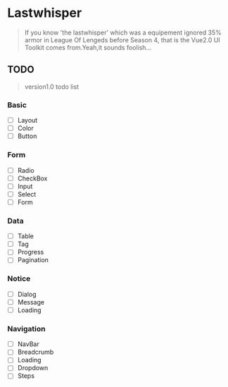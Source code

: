 # Lastwhisper
> If you know 'the lastwhisper' which was a equipement ignored 35% armor in League Of Lengeds before Season 4, that is the Vue2.0 UI Toolkit comes from.Yeah,it sounds foolish...
## TODO
> version1.0 todo list
### Basic
* [ ] Layout
* [ ] Color
* [ ] Button
### Form
* [ ] Radio
* [ ] CheckBox
* [ ] Input
* [ ] Select
* [ ] Form
### Data
* [ ] Table
* [ ] Tag
* [ ] Progress
* [ ] Pagination
### Notice
* [ ] Dialog
* [ ] Message
* [ ] Loading
### Navigation
* [ ] NavBar
* [ ] Breadcrumb
* [ ] Loading
* [ ] Dropdown
* [ ] Steps